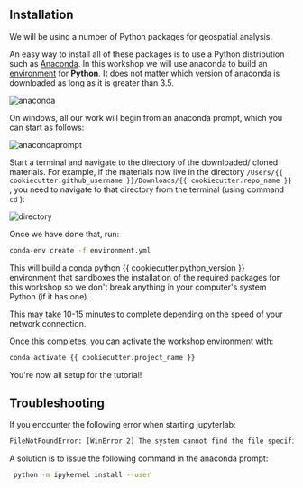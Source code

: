 ## Installation

We will be using a number of Python packages for geospatial analysis.

An easy way to install all of these packages is to use a Python distribution such as [Anaconda](https://www.anaconda.com/download/#macos). In this workshop we will use anaconda to build an [environment](https://conda.io/docs/user-guide/tasks/manage-environments.html) for **Python**. It does not matter which version of anaconda is downloaded as long as it is greater than 3.5. 

![anaconda](figs/readmefigs/anaconda.png)

On windows, all our work will begin from an anaconda prompt, which you can start as follows:

![anacondaprompt](figs/readmefigs/anacondastartwin.png)

Start a terminal and navigate to the directory of the downloaded/ cloned materials. For example, if the materials now live in the directory `/Users/{{ cookiecutter.github_username }}/Downloads/{{ cookiecutter.repo_name }}` , you need to navigate to that directory from the terminal (using command `cd` ):

![directory](figs/readmefigs/directory.png)

Once we have done that, run:

``` bash
conda-env create -f environment.yml
```

This will build a conda python {{ cookiecutter.python_version }} environment that sandboxes the installation of the required packages for this workshop so we don't break anything in your computer's system Python (if it has one).

This may take 10-15 minutes to complete depending on the speed of your network connection.

Once this completes, you can activate the workshop environment with:

``` bash
conda activate {{ cookiecutter.project_name }}
```

You're now all setup for the tutorial!

## Troubleshooting

If you encounter the following error when starting jupyterlab:

``` bash
FileNotFoundError: [WinError 2] The system cannot find the file specified
```

A solution is to issue the following command in the anaconda prompt:

``` bash
 python -m ipykernel install --user
```
